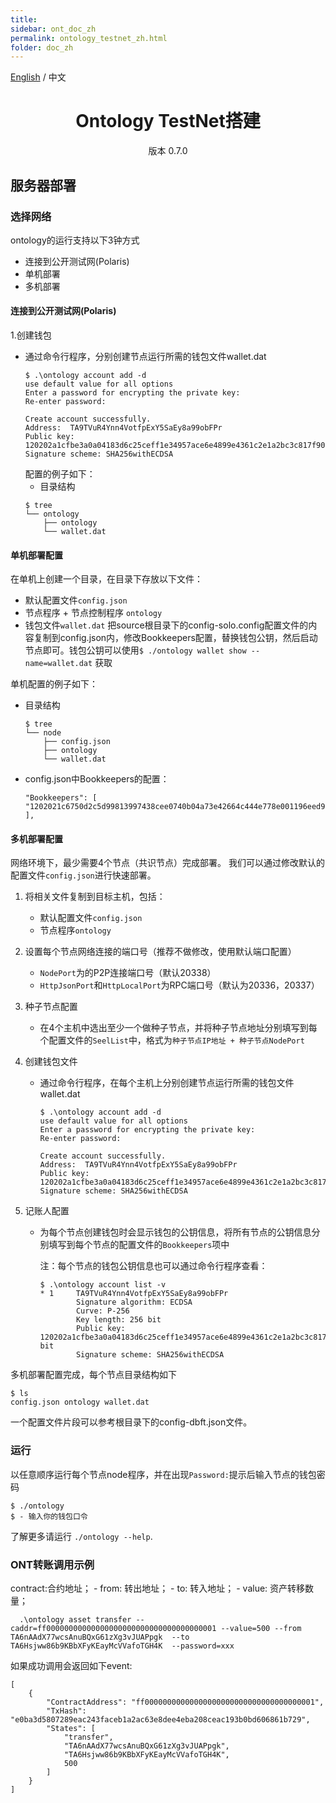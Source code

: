 ```yaml
---
title: 
sidebar: ont_doc_zh
permalink: ontology_testnet_zh.html
folder: doc_zh
---
```




[English](./ontology_testnet_en.html) / 中文

<h1 align="center">Ontology TestNet搭建</h1>
<p align="center" class="version">版本 0.7.0 </p>


## 服务器部署
### 选择网络
ontology的运行支持以下3钟方式

* 连接到公开测试网(Polaris)
* 单机部署
* 多机部署

#### 连接到公开测试网(Polaris)
1.创建钱包
- 通过命令行程序，分别创建节点运行所需的钱包文件wallet.dat 
    ```
    $ .\ontology account add -d
    use default value for all options
    Enter a password for encrypting the private key:
    Re-enter password:
    
    Create account successfully.
    Address:  TA9TVuR4Ynn4VotfpExY5SaEy8a99obFPr
    Public key: 120202a1cfbe3a0a04183d6c25ceff1e34957ace6e4899e4361c2e1a2bc3c817f90936
    Signature scheme: SHA256withECDSA
    ```
    配置的例子如下：
    - 目录结构
    ```shell
    $ tree
    └── ontology
        ├── ontology
        └── wallet.dat
    ```     

#### 单机部署配置

在单机上创建一个目录，在目录下存放以下文件：
- 默认配置文件`config.json`
- 节点程序 + 节点控制程序 `ontology`
- 钱包文件`wallet.dat`
把source根目录下的config-solo.config配置文件的内容复制到config.json内，修改Bookkeepers配置，替换钱包公钥，然后启动节点即可。钱包公钥可以使用`$ ./ontology wallet show --name=wallet.dat` 获取

单机配置的例子如下：
- 目录结构
    ```shell
    $ tree
    └── node
        ├── config.json
        ├── ontology
        └── wallet.dat
    ```
- config.json中Bookkeepers的配置：
    ```
    "Bookkeepers": [ "1202021c6750d2c5d99813997438cee0740b04a73e42664c444e778e001196eed96c9d" ],
    ```

#### 多机部署配置

网络环境下，最少需要4个节点（共识节点）完成部署。
我们可以通过修改默认的配置文件`config.json`进行快速部署。

1. 将相关文件复制到目标主机，包括：
    - 默认配置文件`config.json`
    - 节点程序`ontology`

2. 设置每个节点网络连接的端口号（推荐不做修改，使用默认端口配置）
    - `NodePort`为的P2P连接端口号（默认20338）
    - `HttpJsonPort`和`HttpLocalPort`为RPC端口号（默认为20336，20337）

3. 种子节点配置
    - 在4个主机中选出至少一个做种子节点，并将种子节点地址分别填写到每个配置文件的`SeelList`中，格式为`种子节点IP地址 + 种子节点NodePort`

4. 创建钱包文件
    - 通过命令行程序，在每个主机上分别创建节点运行所需的钱包文件wallet.dat 
        ```
        $ .\ontology account add -d
        use default value for all options
        Enter a password for encrypting the private key:
        Re-enter password:
        
        Create account successfully.
        Address:  TA9TVuR4Ynn4VotfpExY5SaEy8a99obFPr
        Public key: 120202a1cfbe3a0a04183d6c25ceff1e34957ace6e4899e4361c2e1a2bc3c817f90936
        Signature scheme: SHA256withECDSA
        ```

5. 记账人配置
    - 为每个节点创建钱包时会显示钱包的公钥信息，将所有节点的公钥信息分别填写到每个节点的配置文件的`Bookkeepers`项中
    
        注：每个节点的钱包公钥信息也可以通过命令行程序查看：
    
        ```
        $ .\ontology account list -v
        * 1     TA9TVuR4Ynn4VotfpExY5SaEy8a99obFPr
                Signature algorithm: ECDSA
                Curve: P-256
                Key length: 256 bit
                Public key: 120202a1cfbe3a0a04183d6c25ceff1e34957ace6e4899e4361c2e1a2bc3c817f90936 bit
                Signature scheme: SHA256withECDSA
        ```


多机部署配置完成，每个节点目录结构如下

```shell
$ ls
config.json ontology wallet.dat
```

一个配置文件片段可以参考根目录下的config-dbft.json文件。

### 运行
以任意顺序运行每个节点node程序，并在出现`Password:`提示后输入节点的钱包密码

```shell
$ ./ontology
$ - 输入你的钱包口令
```

了解更多请运行 `./ontology --help`.

### ONT转账调用示例
  contract:合约地址； - from: 转出地址； - to: 转入地址； - value: 资产转移数量；
```shell
  .\ontology asset transfer --caddr=ff00000000000000000000000000000000000001 --value=500 --from  TA6nAAdX77wcsAnuBQxG61zXg3vJUAPpgk  --to TA6Hsjww86b9KBbXFyKEayMcVVafoTGH4K  --password=xxx
```
如果成功调用会返回如下event:
```
[
	{
		"ContractAddress": "ff00000000000000000000000000000000000001",
		"TxHash": "e0ba3d5807289eac243faceb1a2ac63e8dee4eba208ceac193b0bd606861b729",
		"States": [
			"transfer",
			"TA6nAAdX77wcsAnuBQxG61zXg3vJUAPpgk",
			"TA6Hsjww86b9KBbXFyKEayMcVVafoTGH4K",
			500
		]
	}
]
```